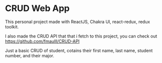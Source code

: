 # CRUD Web App

This personal project made with ReactJS, Chakra UI, react-redux, redux toolkit.

I also made the CRUD API that that i fetch to this project, you can check out https://github.com/fmaulll/CRUD-API

Just a basic CRUD of student, cotains their first name, last name, student number, and their major.
